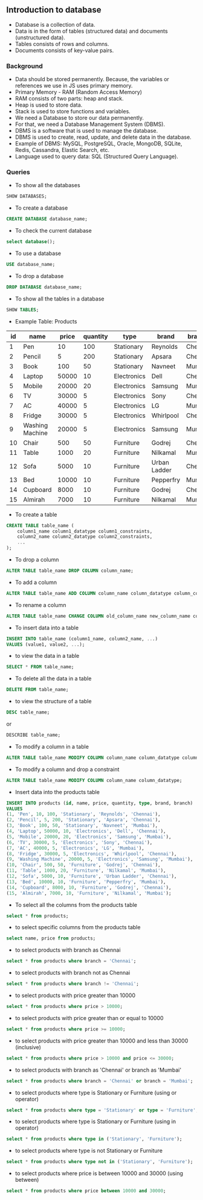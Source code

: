 ## Introduction to database

- Database is a collection of data.
- Data is in the form of tables (structured data) and documents (unstructured data).
- Tables consists of rows and columns.
- Documents consists of key-value pairs.

### Background

- Data should be stored permanently. Because, the variables or references we use in JS uses primary memory.
- Primary Memory - RAM (Random Access Memory)
- RAM consists of two parts: heap and stack.
- Heap is used to store data.
- Stack is used to store functions and variables.
- We need a Database to store our data permanently.
- For that, we need a Database Management System (DBMS).
- DBMS is a software that is used to manage the database.
- DBMS is used to create, read, update, and delete data in the database.
- Example of DBMS: MySQL, PostgreSQL, Oracle, MongoDB, SQLite, Redis, Cassandra, Elastic Search, etc.
- Language used to query data: SQL (Structured Query Language).

### Queries

- To show all the databases

```sql
SHOW DATABASES;
```

- To create a database

```sql
CREATE DATABASE database_name;
```

- To check the current database

```sql
select database();
```

- To use a database

```sql
USE database_name;
```

- To drop a database

```sql
DROP DATABASE database_name;
```

- To show all the tables in a database

```sql
SHOW TABLES;
```

- Example Table: Products

| id  | name            | price | quantity | type        | brand        | branch  |
| --- | --------------- | ----- | -------- | ----------- | ------------ | ------- |
| 1   | Pen             | 10    | 100      | Stationary  | Reynolds     | Chennai |
| 2   | Pencil          | 5     | 200      | Stationary  | Apsara       | Chennai |
| 3   | Book            | 100   | 50       | Stationary  | Navneet      | Mumbai  |
| 4   | Laptop          | 50000 | 10       | Electronics | Dell         | Chennai |
| 5   | Mobile          | 20000 | 20       | Electronics | Samsung      | Mumbai  |
| 6   | TV              | 30000 | 5        | Electronics | Sony         | Chennai |
| 7   | AC              | 40000 | 5        | Electronics | LG           | Mumbai  |
| 8   | Fridge          | 30000 | 5        | Electronics | Whirlpool    | Chennai |
| 9   | Washing Machine | 20000 | 5        | Electronics | Samsung      | Mumbai  |
| 10  | Chair           | 500   | 50       | Furniture   | Godrej       | Chennai |
| 11  | Table           | 1000  | 20       | Furniture   | Nilkamal     | Mumbai  |
| 12  | Sofa            | 5000  | 10       | Furniture   | Urban Ladder | Chennai |
| 13  | Bed             | 10000 | 10       | Furniture   | Pepperfry    | Mumbai  |
| 14  | Cupboard        | 8000  | 10       | Furniture   | Godrej       | Chennai |
| 15  | Almirah         | 7000  | 10       | Furniture   | Nilkamal     | Mumbai  |

- To create a table

```sql
CREATE TABLE table_name (
    column1_name column1_datatype column1_constraints,
    column2_name column2_datatype column2_constraints,
    ...
);
```

- To drop a column

```sql
ALTER TABLE table_name DROP COLUMN column_name;
```

- To add a column

```sql
ALTER TABLE table_name ADD COLUMN column_name column_datatype column_constraints;
```

- To rename a column

```sql
ALTER TABLE table_name CHANGE COLUMN old_column_name new_column_name column_datatype column_constraints;
```

- To insert data into a table

```sql
INSERT INTO table_name (column1_name, column2_name, ...)
VALUES (value1, value2, ...);
```

- to view the data in a table

```sql
SELECT * FROM table_name;
```

- To delete all the data in a table

```sql
DELETE FROM table_name;
```

- to view the structure of a table

```sql
DESC table_name;
```

or

```sql
DESCRIBE table_name;
```

- To modify a column in a table

```sql
ALTER TABLE table_name MODIFY COLUMN column_name column_datatype column_constraints;
```

- To modify a column and drop a constraint

```sql
ALTER TABLE table_name MODIFY COLUMN column_name column_datatype;
```

- Insert data into the products table

```sql
INSERT INTO products (id, name, price, quantity, type, brand, branch)
VALUES
(1, 'Pen', 10, 100, 'Stationary', 'Reynolds', 'Chennai'),
(2, 'Pencil', 5, 200, 'Stationary', 'Apsara', 'Chennai'),
(3, 'Book', 100, 50, 'Stationary', 'Navneet', 'Mumbai'),
(4, 'Laptop', 50000, 10, 'Electronics', 'Dell', 'Chennai'),
(5, 'Mobile', 20000, 20, 'Electronics', 'Samsung', 'Mumbai'),
(6, 'TV', 30000, 5, 'Electronics', 'Sony', 'Chennai'),
(7, 'AC', 40000, 5, 'Electronics', 'LG', 'Mumbai'),
(8, 'Fridge', 30000, 5, 'Electronics', 'Whirlpool', 'Chennai'),
(9, 'Washing Machine', 20000, 5, 'Electronics', 'Samsung', 'Mumbai'),
(10, 'Chair', 500, 50, 'Furniture', 'Godrej', 'Chennai'),
(11, 'Table', 1000, 20, 'Furniture', 'Nilkamal', 'Mumbai'),
(12, 'Sofa', 5000, 10, 'Furniture', 'Urban Ladder', 'Chennai'),
(13, 'Bed', 10000, 10, 'Furniture', 'Pepperfry', 'Mumbai'),
(14, 'Cupboard', 8000, 10, 'Furniture', 'Godrej', 'Chennai'),
(15, 'Almirah', 7000, 10, 'Furniture', 'Nilkamal', 'Mumbai');
```

- To select all the columns from the products table

```sql
select * from products;
```

- to select specific columns from the products table

```sql
select name, price from products;
```

- to select products with branch as Chennai

```sql
select * from products where branch = 'Chennai';
```

- to select products with branch not as Chennai

```sql
select * from products where branch != 'Chennai';
```

- to select products with price greater than 10000

```sql
select * from products where price > 10000;
```

- to select products with price greater than or equal to 10000

```sql
select * from products where price >= 10000;
```

- to select products with price greater than 10000 and less than 30000 (inclusive)

```sql
select * from products where price > 10000 and price <= 30000;
```

- to select products with branch as 'Chennai' or branch as 'Mumbai'

```sql
select * from products where branch = 'Chennai' or branch = 'Mumbai';
```

- to select products where type is Stationary or Furniture (using or operator)

```sql
select * from products where type = 'Stationary' or type = 'Furniture';
```

- to select products where type is Stationary or Furniture (using in operator)

```sql
select * from products where type in ('Stationary', 'Furniture');
```

- to select products where type is not Stationary or Furniture

```sql
select * from products where type not in ('Stationary', 'Furniture');
```

- to select products where price is between 10000 and 30000 (using between)

```sql
select * from products where price between 10000 and 30000;
```
